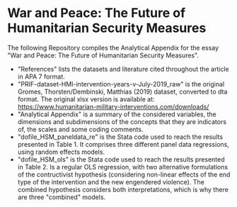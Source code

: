 # War and Peace: The Future of Humanitarian Security Measures 

The following Repository compiles the Analytical Appendix for the essay "War and Peace: The Future of Humanitarian Security Measures". 
  - "References" lists the datasets and literature cited throughout the article in APA 7 format.
  - "PRIF-dataset-HMI-intervention-years-v-July-2019_raw" is the original Gromes, Thorsten/Dembinski, Matthias (2019) dataset, converted to dta format. The original xlsx version is available at: https://www.humanitarian-military-interventions.com/downloads/ 
  - "Analytical Appendix" is a summary of the considered variables, the dimensions and subdimensions of the concepts that they are indicators of, the scales and some coding comments.
  - "dofile_HSM_paneldata_re" is the Stata code used to reach the results presented in Table 1. It comprises three different panel data regressions, using random effects models.
  - "dofile_HSM_ols" is the Stata code used to reach the results presented in Table 2. Is a regular OLS regression, with two alternative formulations of the contructivist hypothesis (considering non-linear effects of the end type of the intervention and the new engendered violence). The combined hypothesis considers both interpretations, which is why there are three "combined" models.
